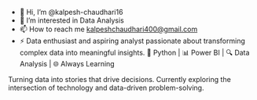 - 👋 Hi, I’m @kalpesh-chaudhari16
- 👀 I’m interested in Data Analysis
- 📫 How to reach me kalpeshchaudhari400@gmail.com
- ⚡ Data enthusiast and aspiring analyst passionate about transforming complex data into meaningful insights. 
🐍 Python | 📊 Power BI | 🔍 Data Analysis | 🌐 Always Learning

Turning data into stories that drive decisions. Currently exploring the intersection of technology and data-driven problem-solving.

<!---
kalpesh-chaudhari16/kalpesh-chaudhari16 is a ✨ special ✨ repository because its `README.md` (this file) appears on your GitHub profile.
You can click the Preview link to take a look at your changes.
--->
